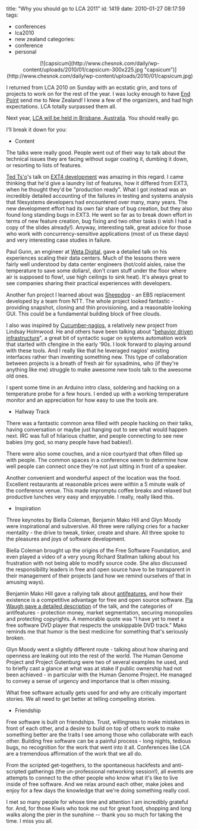 title: "Why you should go to LCA 2011"
id: 1419
date: 2010-01-27 08:17:59
tags: 
- conferences
- lca2010
- new zealand
categories: 
- conference
- personal

<center>[![capsicum](http://www.chesnok.com/daily/wp-content/uploads/2010/01/capsicum-300x225.jpg "capsicum")](http://www.chesnok.com/daily/wp-content/uploads/2010/01/capsicum.jpg)</center>

I returned from LCA 2010 on Sunday with an ecstatic grin, and tons of projects to work on for the rest of the year. I was lucky enough to have [End Point](http://endpoint.com/) send me to New Zealand! I knew a few of the organizers, and had high expectations. LCA totally surpassed them all.

Next year, [LCA will be held in Brisbane, Australia](http://followtheflow.org/). You should really go.

I'll break it down for you: 

* Content

The talks were really good. People went out of their way to talk about the technical issues they are facing without sugar coating it, dumbing it down, or resorting to lists of features. 

[Ted Ts'o](http://thunk.org/tytso/blog/)'s talk on [EXT4 development](http://www.lca2010.org.nz/programme/schedule/view_talk/50291?day=wednesday) was amazing in this regard. I came thinking that he'd give a laundry list of features, how it differed from EXT3, when he thought they'd be "production ready". What I got instead was an incredibly detailed accounting of the failures in testing and systems analysis that filesystems developers had encountered over many, many years. The new development effort had its own fair share of bug creation, but they also found long standing bugs in EXT3\. He went so far as to break down effort in terms of new feature creation, bug fixing and two other tasks (i wish I had a copy of the slides already!). Anyway, interesting talk, great advice for those who work with concurrency-sensitive applications (most of us these days) and very interesting case studies in failure. 

Paul Gunn, an engineer at [Weta Digital](http://www.wetafx.co.nz/), gave a detailed talk on his experiences scaling their data centers. Much of the lessons there were fairly well understood by data center engineers (hot/cold aisles, raise the temperature to save some dollars!, don't cram stuff under the floor where air is supposed to flow!, use high ceilings to sink heat). It's always great to see companies sharing their practical experiences with developers. 

Another fun project I learned about was [Sheepdog](http://www.osrg.net/sheepdog/) - an EBS replacement developed by a team from NTT. The whole project looked fantastic - providing snapshot, cloning and thin provisioning, and a reasonable looking GUI. This could be a fundamental building block of free clouds.

I also was inspired by [Cucumber-nagios](http://auxesis.github.com/cucumber-nagios/), a relatively new project from Lindsay Holmwood. He and others have been talking about "[behavior driven infrastructure](http://holmwood.id.au/~lindsay/2009/11/09/behaviour-driven-infrastructure-through-cucumber/)", a great bit of syntactic sugar on systems automation work that started with cfengine in the early '90s. I look forward to playing around with these tools. And I really like that he leveraged nagios' existing interfaces rather than inventing something new. This type of collaboration between projects is a breath of fresh air for sysadmins, who (if they're anything like me) struggle to make awesome new tools talk to the awesome old ones.

I spent some time in an Arduino intro class, soldering and hacking on a temperature probe for a few hours. I ended up with a working temperature monitor and an appreciation for how easy to use the tools are.

* Hallway Track

There was a fantastic common area filled with people hacking on their talks, having conversation or maybe just hanging out to see what would happen next. IRC was full of hilarious chatter, and people connecting to see new babies (my god, so many people have had babies!).

There were also some couches, and a nice courtyard that often filled up with people. The common spaces in a conference seem to determine how well people can connect once they're not just sitting in front of a speaker. 

Another convenient and wonderful aspect of the location was the food. Excellent restaurants at reasonable prices were within a 5 minute walk of the conference venue. This made impromptu coffee breaks and relaxed but productive lunches very easy and enjoyable. I really, really liked this.

* Inspiration

Three keynotes by Biella Coleman, Benjamin Mako Hill and Glyn Moody were inspirational and subversive. All three were rallying cries for a hacker mentality - the drive to tweak, tinker, create and share. All three spoke to the pleasures and joys of software development. 

Biella Coleman brought up the origins of the Free Software Foundation, and even played a video of a very young Richard Stallman talking about his frustration with not being able to modify source code. She also discussed the responsibility leaders in free and open source have to be transparent in their management of their projects (and how we remind ourselves of that in amusing ways).

Benjamin Mako Hill gave a rallying talk about [antifeatures](http://wiki.mako.cc/Antifeatures), and how their existence is a competitive advantage for free and open source software. [Pia Waugh gave a detailed description](http://pipka.org/blog/2010/01/20/linux-conf-au-2010-%e2%80%93-day-3-freedom-games-bruce-campbell/) of the talk, and the categories of antifeatures - protection money, market segmentation, securing monopolies and protecting copyrights. A memorable quote was "I have yet to meet a free software DVD player that respects the unskippable DVD track." Mako reminds me that humor is the best medicine for something that's seriously broken.

Glyn Moody went a slightly different route - talking about how sharing and openness are leaking out into the rest of the world. The Human Genome Project and Project Gutenburg were two of several examples he used, and to briefly cast a glance at what was at stake if public ownership had not been achieved - in particular with the Human Genome Project. He managed to convey a sense of urgency and importance that is often missing. 

What free software actually gets used for and why are critically important stories. We all need to get better at telling compelling stories.

* Friendship

Free software is built on friendships. Trust, willingness to make mistakes in front of each other, and a desire to build on top of others work to make something better are the traits I see among those who collaborate with each other. Building free software can be a painful process - long nights, tedious bugs, no recognition for the work that went into it all. Conferences like LCA are a tremendous affirmation of the work that we all do.

From the scripted get-togethers, to the spontaneous hackfests and anti-scripted gatherings (the un-professional networking session!), all events are attempts to connect to the other people who know what it's like to live inside of free software. And we relax around each other, make jokes and enjoy for a few days the knowledge that we're doing something really cool.

I met so many people for whose time and attention I am incredibly grateful for. And, for those Kiwis who took me out for great food, shopping and long walks along the pier in the sunshine -- thank you so much for taking the time. I miss you all.
